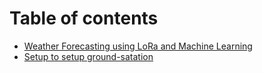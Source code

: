 # Table of contents

* [Weather Forecasting using LoRa and  Machine Learning](README.md)
* [Setup to setup ground-satation](<Node SERVER/readme.md>)
